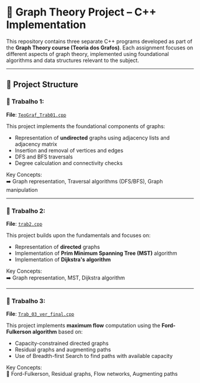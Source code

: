 # 🔗 Graph Theory Project – C++ Implementation
This repository contains three separate C++ programs developed as part of the **Graph Theory course (Teoria dos Grafos)**. Each assignment focuses on different aspects of graph theory, implemented using foundational algorithms and data structures relevant to the subject.

---
## 📁 Project Structure

### 🔹 Trabalho 1:

**File**: [`TeoGraf_Trab01.cpp`](https://github.com/LuizGAPires/TeoGraf_2022.2/blob/main/Trabalho%201/TeoGraf_Trab01.cpp)

This project implements the foundational components of graphs:
- Representation of **undirected** graphs using adjacency lists and adjacency matrix
- Insertion and removal of vertices and edges
- DFS and BFS traversals
- Degree calculation and connectivity checks

Key Concepts:  
➡️ Graph representation, Traversal algorithms (DFS/BFS), Graph manipulation

---

### 🔹 Trabalho 2:

**File**: [`trab2.cpp`](https://github.com/LuizGAPires/TeoGraf_2022.2/blob/main/Trabalho%202/trab2.cpp)

This project builds upon the fundamentals and focuses on:
- Representation of **directed** graphs
- Implementation of **Prim Minimum Spanning Tree (MST)** algorithm
- Implementation of **Dijkstra's algorithm**

Key Concepts:  
➡️ Graph representation, MST, Dijkstra algorithm

---

### 🔹 Trabalho 3:

**File**: [`Trab_03_ver_final.cpp`](https://github.com/LuizGAPires/TeoGraf_2022.2/blob/main/Trabalho_3/Trab_03_ver_final.cpp)

This project implements **maximum flow** computation using the **Ford-Fulkerson algorithm** based on:
- Capacity-constrained directed graphs
- Residual graphs and augmenting paths
- Use of Breadth-first Search to find paths with available capacity

Key Concepts:  
🔁 Ford-Fulkerson, Residual graphs, Flow networks, Augmenting paths
